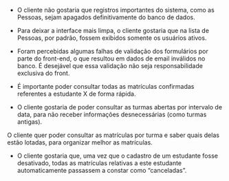 -   O cliente não gostaria que registros importantes do sistema, como as Pessoas, sejam apagados definitivamente do banco de dados.

-   Para deixar a interface mais limpa, o cliente gostaria que na lista de Pessoas, por padrão, fossem exibidos somente os usuários ativos.

-   Foram percebidas algumas falhas de validação dos formulários por parte do front-end, o que resultou em dados de email inválidos no banco. É desejável que essa validação não seja responsabilidade exclusiva do front.

-   É importante poder consultar todas as matrículas confirmadas referentes a estudante X de forma rápida.

-   O cliente gostaria de poder consultar as turmas abertas por intervalo de data, para não receber informações desnecessárias (como turmas antigas).

O cliente quer poder consultar as matrículas por turma e saber quais delas estão lotadas, para organizar melhor as matrículas.

-   O cliente gostaria que, uma vez que o cadastro de um estudante fosse desativado, todas as matrículas relativas a este estudante automaticamente passassem a constar como “canceladas”.

